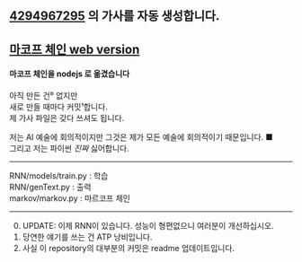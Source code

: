 ## [4294967295](https://www.youtube.com/@NOT2ho) 의 가사를 자동 생성합니다.
## [마코프 체인 web version](https://www.4294967295.io/markov)
#### 마코프 체인을 nodejs 로 옮겼습니다

아직 만든 건⁰ 없지만  
새로 만들 때마다 커밋¹합니다.  
제 가사 파일은 갖다 쓰셔도 됩니다.  
  
저는 AI 예술에 회의적이지만 그것은 제가 모든 예술에 회의적이기 때문입니다. ■  
그리고 저는 파이썬 *진짜* 싫어합니다.  

---

RNN/models/train.py : 학습  
RNN/genText.py : 출력  
markov/markov.py : 마르코프 체인  

---

0. UPDATE: 이제 RNN이 있습니다. 성능이 형편없으니 여러분이 개선하십시오.  
2. 당연한 얘기를 쓰는 건 ATP 낭비입니다.  
3. 사실 이 repository의 대부분의 커밋은 readme 업데이트입니다.

